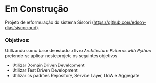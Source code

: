 # **Em Construção**
Projeto de reformulação do sistema Siscori (https://github.com/edson-dias/siscocloud).

### Objetivos:
Utilizando como base de estudo o livro _Architecture Patterns with Python_ pretende-se aplicar neste projeto os seguintes objetivos

* Utilizar Domain Driven Development
* Utilizar Test Driven Development
* Utilizar os padrões Repository, Service Layer, UoW e Aggregate

